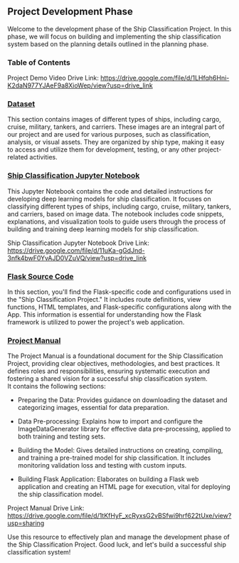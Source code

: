 ## Project Development Phase

Welcome to the development phase of the Ship Classification Project. In this phase, we will focus on building and implementing the ship classification system based on the planning details outlined in the planning phase.

### Table of Contents

Project Demo Video Drive Link: https://drive.google.com/file/d/1LHfqh6Hni-K2daN977YJAeF9a8XioWep/view?usp=drive_link

<h3><a href = "Dataset"> Dataset </a> </h3>

This section contains images of different types of ships, including cargo, cruise, military, tankers, and carriers. These images are an integral part of our project and are used for various purposes, such as classification, analysis, or visual assets. They are organized by ship type, making it easy to access and utilize them for development, testing, or any other project-related activities.

<h3><a href = "Ship%20Classification.ipynb"> Ship Classification Jupyter Notebook </a> </h3>

This Jupyter Notebook contains the code and detailed instructions for developing deep learning models for ship classification. It focuses on classifying different types of ships, including cargo, cruise, military, tankers, and carriers, based on image data. The notebook includes code snippets, explanations, and visualization tools to guide users through the process of building and training deep learning models for ship classification.

Ship Classification Jupyter Notebook Drive Link: https://drive.google.com/file/d/11uKa-gGdJnd-3nfk4bwF0YvAJD0VZuVQ/view?usp=drive_link

<h3><a href = "Flask"> Flask Source Code </a> </h3>

In this section, you'll find the Flask-specific code and configurations used in the "Ship Classification Project." It includes route definitions, view functions, HTML templates, and Flask-specific configurations along with the App. This information is essential for understanding how the Flask framework is utilized to power the project's web application.

<h3><a href = "Project%20Manual.pdf"> Project Manual </a> </h3>

The Project Manual is a foundational document for the Ship Classification Project, providing clear objectives, methodologies, and best practices. It defines roles and responsibilities, ensuring systematic execution and fostering a shared vision for a successful ship classification system. <br>It contains the following sections:

- Preparing the Data: Provides guidance on downloading the dataset and categorizing images, essential for data preparation.

- Data Pre-processing: Explains how to import and configure the ImageDataGenerator library for effective data pre-processing, applied to both training and testing sets.

- Building the Model: Gives detailed instructions on creating, compiling, and training a pre-trained model for ship classification. It includes monitoring validation loss and testing with custom inputs.

- Building Flask Application: Elaborates on building a Flask web application and creating an HTML page for execution, vital for deploying the ship classification model.

Project Manual Drive Link: https://drive.google.com/file/d/1tKfHyF_xcRyxsG2vBSfwi9hrf622tUxe/view?usp=sharing

Use this resource to effectively plan and manage the development phase of the Ship Classification Project. Good luck, and let's build a successful ship classification system!

